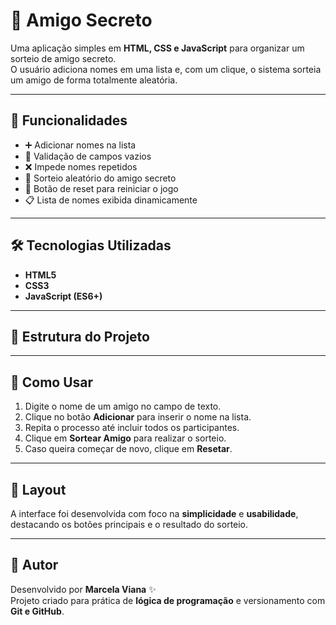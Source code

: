 # 🎁 Amigo Secreto

Uma aplicação simples em **HTML, CSS e JavaScript** para organizar um sorteio de amigo secreto.  
O usuário adiciona nomes em uma lista e, com um clique, o sistema sorteia um amigo de forma totalmente aleatória.

---

## 🚀 Funcionalidades
- ➕ Adicionar nomes na lista
- 🛑 Validação de campos vazios
- ❌ Impede nomes repetidos
- 🎲 Sorteio aleatório do amigo secreto
- 🔄 Botão de reset para reiniciar o jogo
- 📋 Lista de nomes exibida dinamicamente

---

## 🛠 Tecnologias Utilizadas
- **HTML5**
- **CSS3**
- **JavaScript (ES6+)**

---

## 📂 Estrutura do Projeto


---

## 📖 Como Usar
1. Digite o nome de um amigo no campo de texto.
2. Clique no botão **Adicionar** para inserir o nome na lista.
3. Repita o processo até incluir todos os participantes.
4. Clique em **Sortear Amigo** para realizar o sorteio.
5. Caso queira começar de novo, clique em **Resetar**.

---

## 🎨 Layout
A interface foi desenvolvida com foco na **simplicidade** e **usabilidade**, destacando os botões principais e o resultado do sorteio.

---

## 📌 Autor
Desenvolvido por **Marcela Viana** ✨  
Projeto criado para prática de **lógica de programação** e versionamento com **Git e GitHub**.
